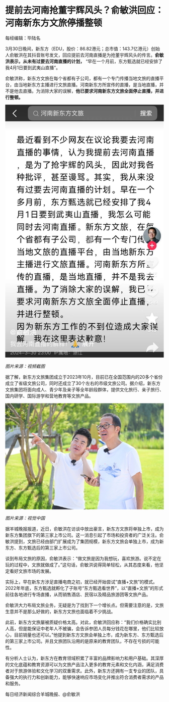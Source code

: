 # 提前去河南抢董宇辉风头？俞敏洪回应：河南新东方文旅停播整顿

每经编辑：毕陆名

3月30日晚间，新东方（EDU，股价：86.82港元；总市值：143.7亿港元）创始人俞敏洪在其抖音账号发文，回应提前去河南直播是为抢董宇辉风头的传言。**俞敏洪表示，从未有过要去河南直播的计划，**
“早在一个月前，东方甄选就已经安排了我4月1日要到武夷山直播”。

俞敏洪称，新东方文旅在每个省都有子公司，都有一个专门传播当地文旅的直播平台，由当地新东方主播进行文旅直播。河南新东方所宣传的直播，是当地直播，并不是他去直播。为消除大家的误解，**他已要求河南新东方文旅全面停止直播，并进行整顿。**

![b66e7d01eb710e552cba655466ddf04d.jpg](https://raw.githubusercontent.com/qqhsx/qqnews_image/main/2024/03/31/提前去河南抢董宇辉风头？俞敏洪回应：河南新东方文旅停播整顿/b66e7d01eb710e552cba655466ddf04d.jpg)

 _图片来源：视频截图_

据了解，新东方文旅集团成立于2023年10月，目前已在全国范围内的20多个省份成立了省级文旅公司，同时还成立了30个左右的市级文旅公司。据介绍，新东方文旅集团将面向成人、青少年及亲子等全年龄段群体，提供文化旅行、亲子旅行、国内研学、国际游学和营地教育等文旅产品。

![abfeb9109c78f60d424f4bbb2f1bc60e.jpg](https://raw.githubusercontent.com/qqhsx/qqnews_image/main/2024/03/31/提前去河南抢董宇辉风头？俞敏洪回应：河南新东方文旅停播整顿/abfeb9109c78f60d424f4bbb2f1bc60e.jpg)

_图片来源：视觉中国_

据羊城晚报报道，近日，俞敏洪在访谈中放出豪言，新东方文旅将单独上市，成为新东方集团旗下的第三家上市公司。这一消息引起了市场和投资者的广泛关注。俞敏洪提到，文旅已经由部门扩展成为了集团规模，新东方文旅会单独上市，成为新东方、东方甄选后的第三家上市公司。

谈到布局文旅的原因，俞敏洪表示：“做文旅是因为我想玩，喜欢旅游。说不定在玩的过程中，文旅就做成了。”这句话，俞敏洪说得简单轻松，从其态度来看，他坚定看好文旅市场的发展。

实际上，早在新东方涉足直播电商之初，就已经开始尝试“直播+文旅”的模式。2022年年底，东方甄选就孵化了子账号“东方甄选看世界”，以“直播+文旅”的形式前往各地进行专场直播，从而销售酒店、民宿以及精品旅游团等文旅产品。

俞敏洪大力布局文旅业务，无疑是为了找到下一个增长点。但需要注意的是，文旅生意并不是那么好做的，新东方文旅也面临着不少挑战。

此前，新东方文旅屡被质疑价格太高。对此，俞敏洪回应称：“我们价格确实比别人高，但是能保证中老年人不被骗，会告诉参团人员每分钱花在哪里，他们比较放心，目前销量也还可以。”他提到新东方文旅会单独上市，成为新东方、东方甄选后的第三家上市公司。并且文旅团队沿用的是原来的教育团队，不存在亏损的可能性。

有分析人士认为，新东方在教育领域积累了丰富的品牌影响力和用户基础。其深厚的文化底蕴和教育资源可以为文旅产品注入更多的教育元素和文化内涵，满足消费者对于旅游体验和文化学习的双重需求。此外，新东方还拥有一支专业的团队，具备强大的执行力和创新能力，能够快速响应市场变化并推出符合消费者需求的产品和服务。

每日经济新闻综合羊城晚报、@俞敏洪

